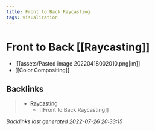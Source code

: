 ```yaml
---
title: Front to Back Raycasting
tags: visualization
---
```


# Front to Back [[Raycasting]]
- ![[assets/Pasted image 20220418002010.png|im]]
- [[Color Compositing]]


































































































## Backlinks

> - [Raycasting](Raycasting.md)
>   - [[Front to Back Raycasting]]

_Backlinks last generated 2022-07-26 20:33:15_
